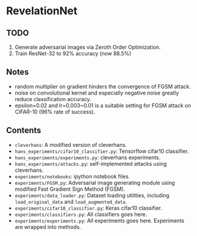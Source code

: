 # RevelationNet

## TODO
1. Generate adversarial images via Zeroth Order Optimization. 
2. Train ResNet-32 to 92% accuracy (now 88.5%)

## Notes
- random multiplier on gradient hinders the convergence of FGSM attack.
- noise on convolutional kernel and especially negative noise greatly reduce classification accuracy.
- epsilon=0.02 and lr=0.003~0.01 is a suitable setting for FGSM attack on CIFAR-10 (96% rate of success).

## Contents
- `cleverhans`: A modified version of cleverhans.
- `hans_experiments/cifar10_classifier.py`: Tensorflow cifar10 classifier.
- `hans_experiments/experiments.py`: cleverhans experiments.
- `hans_experiments/attacks.py`: self-implemented attacks using cleverhans.
- `experiments/notebooks`: ipython notebook files.
- `experiments/FGSM.py`: Adversarial image generating module using modified Fast Gradient Sign Method (FGSM).
- `experiments/data_loader.py`: Dataset loading utilities, including `load_original_data` and `load_augmented_data`.
- `experiments/cifar10_classifier.py`: Keras cifar10 classifier.
- `experiments/classifiers.py`: All classifiers goes here.
- `experiments/experiments.py`: All experiments goes here. Experiments are wrapped into methods.
